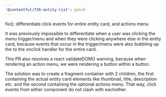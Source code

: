 ```yaml
---
'@contentful/f36-entity-list': patch
---
```


fix(<entitylistitem>): differentiate click events for entire entity card, and actions menu

It was previously impossible to differentiate when a user was clicking the menu trigger/menu
and when they were clicking anywhere else in the entity card, because events that occur in
the trigger/menu were also bubbling up the to the onclick handler for the entire card.

This PR also resolves a react validateDOM() warning, because when rendering an action menu,
we were rendering a button within a button.

The solution was to create a fragment container with 2 children, the first containing the
actual entity card elements like thumbnail, title, description etc. and the second
containing the optional actions menu. That way, click events from either component do not
clash with eachother.